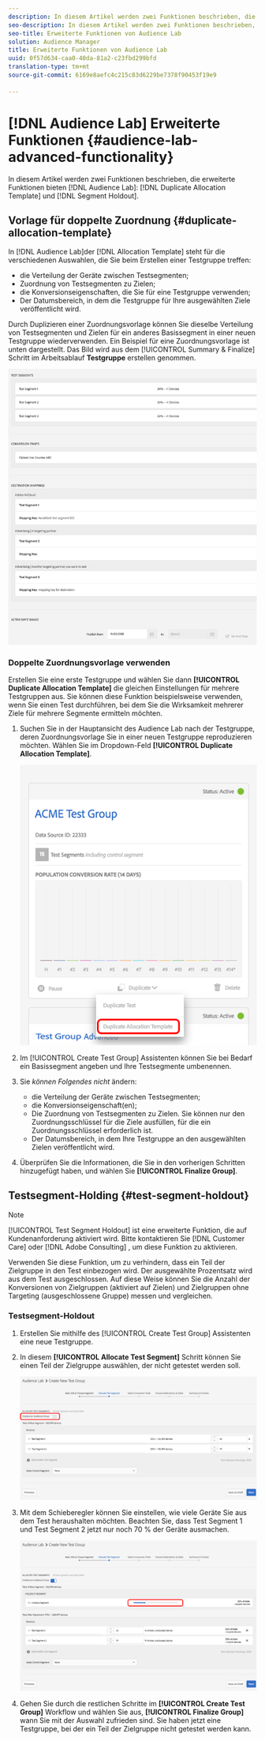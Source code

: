 ```yaml
---
description: In diesem Artikel werden zwei Funktionen beschrieben, die erweiterte Funktionen für die doppelte Zuordnungsvorlage und den Segmentausfall in Audience Lab bieten.
seo-description: In diesem Artikel werden zwei Funktionen beschrieben, die erweiterte Funktionen für die doppelte Zuordnungsvorlage und den Segmentausfall in Audience Lab bieten.
seo-title: Erweiterte Funktionen von Audience Lab
solution: Audience Manager
title: Erweiterte Funktionen von Audience Lab
uuid: 0f57d634-caa0-40da-81a2-c23fbd299bfd
translation-type: tm+mt
source-git-commit: 6169e8aefc4c215c83d6229be7378f90453f19e9

---
```



# [!DNL Audience Lab] Erweiterte Funktionen {#audience-lab-advanced-functionality}

In diesem Artikel werden zwei Funktionen beschrieben, die erweiterte Funktionen bieten [!DNL Audience Lab]: [!DNL Duplicate Allocation Template] und [!DNL Segment Holdout].

## Vorlage für doppelte Zuordnung {#duplicate-allocation-template}

<!-- 
<p>The <b>Allocation Template</b> represents how you split a test group into test segments and the way the test segments are mapped to destinations. </p>
 -->

In [!DNL Audience Lab]der [!DNL Allocation Template] steht für die verschiedenen Auswahlen, die Sie beim Erstellen einer Testgruppe treffen:

* die Verteilung der Geräte zwischen Testsegmenten;
* Zuordnung von Testsegmenten zu Zielen;
* die Konversionseigenschaften, die Sie für eine Testgruppe verwenden;
* Der Datumsbereich, in dem die Testgruppe für Ihre ausgewählten Ziele veröffentlicht wird.

Durch Duplizieren einer Zuordnungsvorlage können Sie dieselbe Verteilung von Testsegmenten und Zielen für ein anderes Basissegment in einer neuen Testgruppe wiederverwenden. Ein Beispiel für eine Zuordnungsvorlage ist unten dargestellt. Das Bild wird aus dem [!UICONTROL Summary & Finalize] Schritt im Arbeitsablauf **Testgruppe** erstellen genommen.

![](assets/allocation_template_3.png)

<!--
With the option to duplicate allocation templates, you can increase your productivity when running multivariate tests as part of multivariate campaigns.
-->

### Doppelte Zuordnungsvorlage verwenden

Erstellen Sie eine erste Testgruppe und wählen Sie dann **[!UICONTROL Duplicate Allocation Template]** die gleichen Einstellungen für mehrere Testgruppen aus. Sie können diese Funktion beispielsweise verwenden, wenn Sie einen Test durchführen, bei dem Sie die Wirksamkeit mehrerer Ziele für mehrere Segmente ermitteln möchten.

1. Suchen Sie in der Hauptansicht des Audience Lab nach der Testgruppe, deren Zuordnungsvorlage Sie in einer neuen Testgruppe reproduzieren möchten. Wählen Sie im Dropdown-Feld **[!UICONTROL Duplicate Allocation Template]**.

   ![](assets/duplicate-allocation-template.png)

2. Im [!UICONTROL Create Test Group] Assistenten können Sie bei Bedarf ein Basissegment angeben und Ihre Testsegmente umbenennen.
3. Sie *können Folgendes nicht* ändern:

   * die Verteilung der Geräte zwischen Testsegmenten;
   * die Konversionseigenschaft(en);
   * Die Zuordnung von Testsegmenten zu Zielen. Sie können nur den Zuordnungsschlüssel für die Ziele ausfüllen, für die ein Zuordnungsschlüssel erforderlich ist.
   * Der Datumsbereich, in dem Ihre Testgruppe an den ausgewählten Zielen veröffentlicht wird.

4. Überprüfen Sie die Informationen, die Sie in den vorherigen Schritten hinzugefügt haben, und wählen Sie **[!UICONTROL Finalize Group]**.

## Testsegment-Holding {#test-segment-holdout}

>[!NOTE]
>
>[!UICONTROL Test Segment Holdout] ist eine erweiterte Funktion, die auf Kundenanforderung aktiviert wird. Bitte kontaktieren Sie [!DNL Customer Care] oder [!DNL Adobe Consulting] , um diese Funktion zu aktivieren.

Verwenden Sie diese Funktion, um zu verhindern, dass ein Teil der Zielgruppe in den Test einbezogen wird. Der ausgewählte Prozentsatz wird aus dem Test ausgeschlossen. Auf diese Weise können Sie die Anzahl der Konversionen von Zielgruppen (aktiviert auf Zielen) und Zielgruppen ohne Targeting (ausgeschlossene Gruppe) messen und vergleichen.

<!--
<p>Note that this option is different to the control segment because it subtracts the percentage ................. You can withhold an audience group and still use a control segment. </p>
-->

### Testsegment-Holdout

1. Erstellen Sie mithilfe des [!UICONTROL Create Test Group] Assistenten eine neue Testgruppe.
1. In diesem **[!UICONTROL Allocate Test Segment]** Schritt können Sie einen Teil der Zielgruppe auswählen, der nicht getestet werden soll.

   ![Listenelement](assets/test-segment-holdout.png)

1. Mit dem Schieberegler können Sie einstellen, wie viele Geräte Sie aus dem Test heraushalten möchten. Beachten Sie, dass Test Segment 1 und Test Segment 2 jetzt nur noch 70 % der Geräte ausmachen.

   ![](assets/test-segment-holdout-selected.png)

1. Gehen Sie durch die restlichen Schritte im **[!UICONTROL Create Test Group]** Workflow und wählen Sie aus, **[!UICONTROL Finalize Group]** wann Sie mit der Auswahl zufrieden sind. Sie haben jetzt eine Testgruppe, bei der ein Teil der Zielgruppe nicht getestet werden kann.
